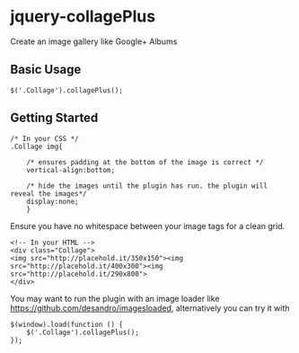 jquery-collagePlus
==================

Create an image gallery like Google+ Albums


Basic Usage
-----------


    $('.Collage').collagePlus();
    
    
    
Getting Started
---------------


    /* In your CSS */
    .Collage img{
    
        /* ensures padding at the bottom of the image is correct */
        vertical-align:bottom;
        
        /* hide the images until the plugin has run. the plugin will reveal the images*/
        display:none;
        }
        

Ensure you have no whitespace between your image tags for a clean grid.

        
    <!-- In your HTML -->
    <div class="Collage">
    <img src="http://placehold.it/350x150"><img src="http://placehold.it/400x300"><img src="http://placehold.it/290x800">
    </div>
    

You may want to run the plugin with an image loader like https://github.com/desandro/imagesloaded, alternatively you can try it with


    $(window).load(function () {
        $('.Collage').collagePlus();
    });


